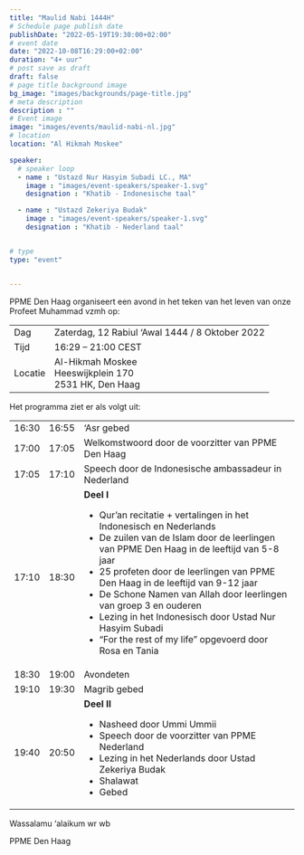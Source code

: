 ```yaml
---
title: "Maulid Nabi 1444H"
# Schedule page publish date
publishDate: "2022-05-19T19:30:00+02:00"
# event date
date: "2022-10-08T16:29:00+02:00"
duration: "4+ uur"
# post save as draft
draft: false
# page title background image
bg_image: "images/backgrounds/page-title.jpg"
# meta description
description : ""
# Event image
image: "images/events/maulid-nabi-nl.jpg"
# location
location: "Al Hikmah Moskee"

speaker:
  # speaker loop
  - name : "Ustazd Nur Hasyim Subadi LC., MA"
    image : "images/event-speakers/speaker-1.svg"
    designation : "Khatib - Indonesische taal"

  - name : "Ustazd Zekeriya Budak"
    image : "images/event-speakers/speaker-1.svg"
    designation : "Khatib - Nederland taal"


# type
type: "event"


---
```

PPME Den Haag organiseert een avond in het teken van het leven van onze Profeet Muhammad vzmh op:

<table>
<tr>
<td>Dag</td><td>Zaterdag, 12 Rabiul ‘Awal 1444 / 8 Oktober 2022</td>
<tr><td>Tijd</td><td>16:29 – 21:00 CEST</td>
<tr><td>Locatie</td><td>Al-Hikmah Moskee<br/>Heeswijkplein 170<br/>2531 HK, Den Haag</td>
</table>

Het programma ziet er als volgt uit: 

|  |  |  |
|----|----|---|
| 16:30 | 16:55 | ‘Asr gebed |
| 17:00 | 17:05 | Welkomstwoord door de voorzitter van PPME Den Haag |
| 17:05 | 17:10 | Speech door de Indonesische ambassadeur in Nederland |
| 17:10 | 18:30 | **Deel I**<ul><li>Qur’an recitatie + vertalingen in het Indonesisch en Nederlands</li><li>De zuilen van de Islam door de leerlingen van PPME Den Haag in de leeftijd van 5-8 jaar</li><li>25 profeten door de leerlingen van PPME Den Haag in de leeftijd van 9-12 jaar</li><li>De Schone Namen van Allah door leerlingen van groep 3 en ouderen</li><li>Lezing in het Indonesisch door Ustad Nur Hasyim Subadi</li><li>“For the rest of my life” opgevoerd door Rosa en Tania</li></ul> |
| 18:30 | 19:00 | Avondeten |
| 19:10 | 19:30 | Magrib gebed |
| 19:40 | 20:50 | **Deel II**<ul><li>Nasheed door Ummi Ummii</li><li>Speech door de voorzitter van PPME Nederland</li><li>Lezing in het Nederlands door Ustad Zekeriya Budak</li><li>Shalawat</li><li>Gebed</li></ul>


<!---
Acara juga dapat disimak secara online melalui Youtube.


#### YouTube Video

{{< youtube id="ycBqGbdb4Ao" title="Safari Da'wah UBM" >}}


-->



Wassalamu ‘alaikum wr wb

PPME Den Haag
